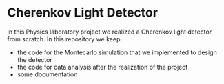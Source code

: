 # Cherenkov Light Detector

In this Physics laboratory project we realized a Cherenkov light detector from scratch. In this repository we keep:
* the code for the Montecarlo simulation that we implemented to design the detector
* the code for data analysis after the realization of the project
* some documentation
